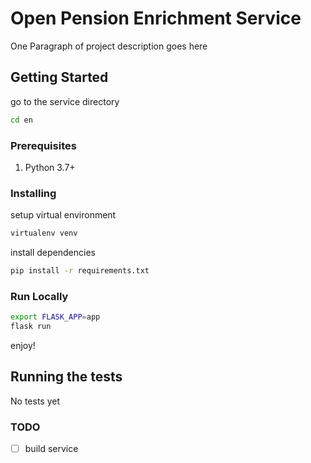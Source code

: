 # Open Pension Enrichment Service

One Paragraph of project description goes here

## Getting Started
go to the service directory
```bash
cd en
```


### Prerequisites
1. Python 3.7+

### Installing
setup virtual environment
```bash
virtualenv venv
```
install dependencies
```bash
pip install -r requirements.txt
```

### Run Locally

```bash
export FLASK_APP=app
flask run
```

enjoy!

## Running the tests

No tests yet

### TODO
- [ ] build service 